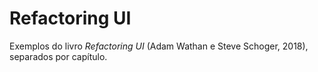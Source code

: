 # Refactoring UI
Exemplos do livro *Refactoring UI* (Adam Wathan e Steve Schoger, 2018), separados por capítulo.
